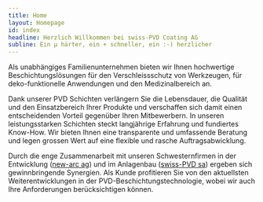 ```yaml
---
title: Home
layout: Homepage
id: index
headline: Herzlich Willkommen bei swiss-PVD Coating AG
subline: Ein µ härter, ein + schneller, ein :-) herzlicher
---
```

Als unabhängiges Familienunternehmen bieten wir Ihnen hochwertige Beschichtungslösungen für den Verschleissschutz von Werkzeugen, für deko-funktionelle Anwendungen und den Medizinalbereich an.

Dank unserer PVD Schichten verlängern Sie die Lebensdauer, die Qualität und den Einsatzbereich Ihrer Produkte und verschaffen sich damit einen entscheidenden Vorteil gegenüber Ihren Mitbewerbern. In unseren leistungsstarken Schichten steckt langjährige Erfahrung und fundiertes Know-How. Wir bieten Ihnen eine transparente und umfassende Beratung und legen grossen Wert auf eine flexible und rasche Auftragsabwicklung.

Durch die enge Zusammenarbeit mit unseren Schwesternfirmen in der Entwicklung ([new-arc ag](http://www.new-arc.ch)) und im Anlagenbau ([swiss-PVD sa](http://www.swiss-pvd.ch)) ergeben sich gewinnbringende Synergien. Als Kunde profitieren Sie von den aktuellsten Weiterentwicklungen in der PVD-Beschichtungstechnologie, wobei wir auch Ihre Anforderungen berücksichtigen können.
